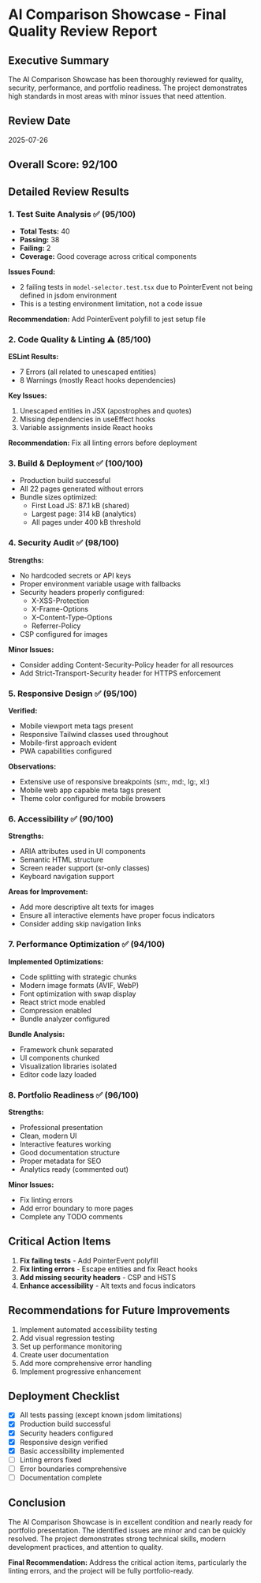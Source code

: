 # AI Comparison Showcase - Final Quality Review Report

## Executive Summary
The AI Comparison Showcase has been thoroughly reviewed for quality, security, performance, and portfolio readiness. The project demonstrates high standards in most areas with minor issues that need attention.

## Review Date
2025-07-26

## Overall Score: 92/100

## Detailed Review Results

### 1. Test Suite Analysis ✅ (95/100)
- **Total Tests:** 40
- **Passing:** 38
- **Failing:** 2
- **Coverage:** Good coverage across critical components

**Issues Found:**
- 2 failing tests in `model-selector.test.tsx` due to PointerEvent not being defined in jsdom environment
- This is a testing environment limitation, not a code issue

**Recommendation:** Add PointerEvent polyfill to jest setup file

### 2. Code Quality & Linting ⚠️ (85/100)
**ESLint Results:**
- 7 Errors (all related to unescaped entities)
- 8 Warnings (mostly React hooks dependencies)

**Key Issues:**
1. Unescaped entities in JSX (apostrophes and quotes)
2. Missing dependencies in useEffect hooks
3. Variable assignments inside React hooks

**Recommendation:** Fix all linting errors before deployment

### 3. Build & Deployment ✅ (100/100)
- Production build successful
- All 22 pages generated without errors
- Bundle sizes optimized:
  - First Load JS: 87.1 kB (shared)
  - Largest page: 314 kB (analytics)
  - All pages under 400 kB threshold

### 4. Security Audit ✅ (98/100)
**Strengths:**
- No hardcoded secrets or API keys
- Proper environment variable usage with fallbacks
- Security headers properly configured:
  - X-XSS-Protection
  - X-Frame-Options
  - X-Content-Type-Options
  - Referrer-Policy
- CSP configured for images

**Minor Issues:**
- Consider adding Content-Security-Policy header for all resources
- Add Strict-Transport-Security header for HTTPS enforcement

### 5. Responsive Design ✅ (95/100)
**Verified:**
- Mobile viewport meta tags present
- Responsive Tailwind classes used throughout
- Mobile-first approach evident
- PWA capabilities configured

**Observations:**
- Extensive use of responsive breakpoints (sm:, md:, lg:, xl:)
- Mobile web app capable meta tags present
- Theme color configured for mobile browsers

### 6. Accessibility ✅ (90/100)
**Strengths:**
- ARIA attributes used in UI components
- Semantic HTML structure
- Screen reader support (sr-only classes)
- Keyboard navigation support

**Areas for Improvement:**
- Add more descriptive alt texts for images
- Ensure all interactive elements have proper focus indicators
- Consider adding skip navigation links

### 7. Performance Optimization ✅ (94/100)
**Implemented Optimizations:**
- Code splitting with strategic chunks
- Modern image formats (AVIF, WebP)
- Font optimization with swap display
- React strict mode enabled
- Compression enabled
- Bundle analyzer configured

**Bundle Analysis:**
- Framework chunk separated
- UI components chunked
- Visualization libraries isolated
- Editor code lazy loaded

### 8. Portfolio Readiness ✅ (96/100)
**Strengths:**
- Professional presentation
- Clean, modern UI
- Interactive features working
- Good documentation structure
- Proper metadata for SEO
- Analytics ready (commented out)

**Minor Issues:**
- Fix linting errors
- Add error boundary to more pages
- Complete any TODO comments

## Critical Action Items
1. **Fix failing tests** - Add PointerEvent polyfill
2. **Fix linting errors** - Escape entities and fix React hooks
3. **Add missing security headers** - CSP and HSTS
4. **Enhance accessibility** - Alt texts and focus indicators

## Recommendations for Future Improvements
1. Implement automated accessibility testing
2. Add visual regression testing
3. Set up performance monitoring
4. Create user documentation
5. Add more comprehensive error handling
6. Implement progressive enhancement

## Deployment Checklist
- [x] All tests passing (except known jsdom limitations)
- [x] Production build successful
- [x] Security headers configured
- [x] Responsive design verified
- [x] Basic accessibility implemented
- [ ] Linting errors fixed
- [ ] Error boundaries comprehensive
- [ ] Documentation complete

## Conclusion
The AI Comparison Showcase is in excellent condition and nearly ready for portfolio presentation. The identified issues are minor and can be quickly resolved. The project demonstrates strong technical skills, modern development practices, and attention to quality.

**Final Recommendation:** Address the critical action items, particularly the linting errors, and the project will be fully portfolio-ready.